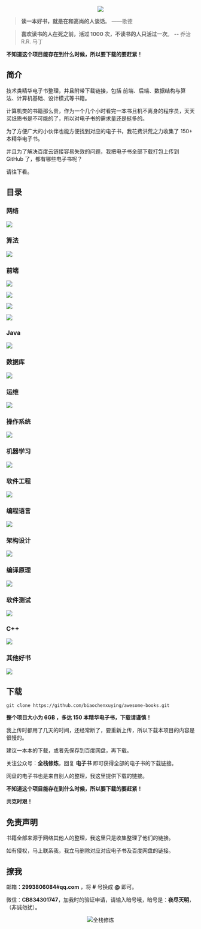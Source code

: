 

<div align="center">

![](https://upload-images.jianshu.io/upload_images/12890819-3a7d6ee6564f9407.png?imageMogr2/auto-orient/strip%7CimageView2/2/w/1240)

</div>

> **读一本好书，就是在和高尚的人谈话**。 ——歌德

> **喜欢读书的人在死之前，活过 1000 次，不读书的人只活过一次**。 -- 乔治 R.R. 马丁

**不知道这个项目能存在到什么时候，所以要下载的要赶紧！**

## 简介

技术类精华电子书整理，并且附带下载链接，包括 前端、后端、数据结构与算法、计算机基础、设计模式等书籍。

计算机类的书籍那么贵，作为一个几个小时看完一本书且机不离身的程序员，天天买纸质书是不可能的了，所以对电子书的需求量还是挺多的。

为了方便广大的小伙伴也能方便找到对应的电子书，我花费洪荒之力收集了 150+ 本精华电子书。

并且为了解决百度云链接容易失效的问题，我把电子书全部下载打包上传到 GitHub 了，都有哪些电子书呢？

请往下看。

## 目录

### 网络

![](https://upload-images.jianshu.io/upload_images/12890819-8d475384a50263cb.png?imageMogr2/auto-orient/strip%7CimageView2/2/w/1240)

### 算法

![](https://upload-images.jianshu.io/upload_images/12890819-79b2e0a925d267b6.png?imageMogr2/auto-orient/strip%7CimageView2/2/w/1240)

### 前端

![](https://upload-images.jianshu.io/upload_images/12890819-b94c9fe1f3ede407.png?imageMogr2/auto-orient/strip%7CimageView2/2/w/1240)

![](https://upload-images.jianshu.io/upload_images/12890819-4beee6fd72341e9c.png?imageMogr2/auto-orient/strip%7CimageView2/2/w/1240)

![](https://upload-images.jianshu.io/upload_images/12890819-10c10bebb92dcbdc.png?imageMogr2/auto-orient/strip%7CimageView2/2/w/1240)

![](https://upload-images.jianshu.io/upload_images/12890819-f3ee1a8749618d7a.png?imageMogr2/auto-orient/strip%7CimageView2/2/w/1240)

### Java

![](https://upload-images.jianshu.io/upload_images/12890819-7aa2ff2cd34936a7.png?imageMogr2/auto-orient/strip%7CimageView2/2/w/1240)

### 数据库

![](https://upload-images.jianshu.io/upload_images/12890819-5e233976831658ff.png?imageMogr2/auto-orient/strip%7CimageView2/2/w/1240)


### 运维

![](https://upload-images.jianshu.io/upload_images/12890819-2011b4d565dba937.png?imageMogr2/auto-orient/strip%7CimageView2/2/w/1240)


### 操作系统

![](https://upload-images.jianshu.io/upload_images/12890819-63c652404994128c.png?imageMogr2/auto-orient/strip%7CimageView2/2/w/1240)


### 机器学习

![](https://upload-images.jianshu.io/upload_images/12890819-e6b62aeb7c201849.png?imageMogr2/auto-orient/strip%7CimageView2/2/w/1240)

### 软件工程

![](https://upload-images.jianshu.io/upload_images/12890819-ee3d1dfc0c815792.png?imageMogr2/auto-orient/strip%7CimageView2/2/w/1240)


### 编程语言

![](https://upload-images.jianshu.io/upload_images/12890819-c38b971a63652910.png?imageMogr2/auto-orient/strip%7CimageView2/2/w/1240)

### 架构设计 

![](https://upload-images.jianshu.io/upload_images/12890819-9966534d621d4265.png?imageMogr2/auto-orient/strip%7CimageView2/2/w/1240)


### 编译原理

![](https://upload-images.jianshu.io/upload_images/12890819-417ca23ed2e65c8a.png?imageMogr2/auto-orient/strip%7CimageView2/2/w/1240)

### 软件测试

![](https://upload-images.jianshu.io/upload_images/12890819-efb10a52033a6db3.png?imageMogr2/auto-orient/strip%7CimageView2/2/w/1240)

### C++

![](https://upload-images.jianshu.io/upload_images/12890819-c72ff60964d5da47.png?imageMogr2/auto-orient/strip%7CimageView2/2/w/1240)


### 其他好书

![](https://upload-images.jianshu.io/upload_images/12890819-75f3398cee006bbd.png?imageMogr2/auto-orient/strip%7CimageView2/2/w/1240)


## 下载


```
git clone https://github.com/biaochenxuying/awesome-books.git
```
**整个项目大小为 **6GB** ，多达 150 本精华电子书，下载请谨慎！**

我上传时都用了几天的时间，还经常断了，要重新上传，所以下载本项目的内容是很慢的。

建议一本本的下载，或者先保存到百度网盘，再下载。

关注公众号：**全栈修炼**，回复 **电子书** 即可获得全部的电子书的下载链接。

网盘的电子书也是来自别人的整理，我这里提供下载的链接。

**不知道这个项目能存在到什么时候，所以要下载的要赶紧！**

**共克时艰！**


## 免责声明

书籍全部来源于网络其他人的整理，我这里只是收集整理了他们的链接。

如有侵权，马上联系我，我立马删除对应对应电子书及百度网盘的链接。


## 撩我

邮箱：**2993806084#qq.com** ，将 **#** 号换成 **@** 即可。

微信：**CB834301747**，加我时的验证申请，请输入暗号哦，暗号是：**夜尽天明**，（非诚勿扰）。


<div align="center">

![全栈修炼](https://upload-images.jianshu.io/upload_images/12890819-8a7bdbd67a49d519.png?imageMogr2/auto-orient/strip%7CimageView2/2/w/1240)

</div>



